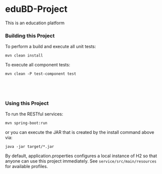 # eduBD-Project
This is an education platform

### Building this Project

To perform a build and execute all unit tests:
```
mvn clean install
```

To execute all component tests:
```
mvn clean -P test-component test
```

&nbsp;
---

### Using this Project

To run the RESTful services:
```
mvn spring-boot:run
```

or you can execute the JAR that is created by the install command above via:
```
java -jar target/*.jar
```

By default, application.properties configures a local instance of H2 so that anyone can use this project immediately.
See `service/src/main/resources` for available profiles.
